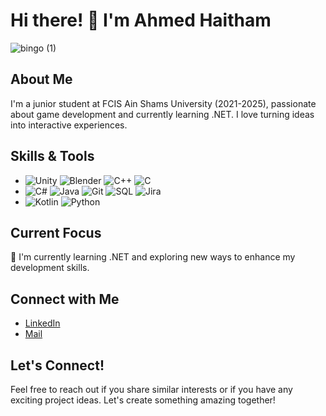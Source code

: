 # Hi there! 👋 I'm Ahmed Haitham

![bingo (1)](https://github.com/Sian1902/Sian1902/assets/96428026/52bddaae-b02d-46d4-b3f1-1103db1eb60f)


## About Me
I'm a junior student at FCIS Ain Shams University (2021-2025), passionate about game development and currently learning .NET. I love turning ideas into interactive experiences.

## Skills & Tools
- ![Unity](https://img.shields.io/badge/Unity-Game%20Development-blue?logo=unity)  ![Blender](https://img.shields.io/badge/Blender-3D%20Modeling-orange?logo=blender) ![C++](https://img.shields.io/badge/C++-Programming-blue?logo=c%2B%2B) ![C](https://img.shields.io/badge/C-Programming-lightgrey?logo=c) 
- ![C#](https://img.shields.io/badge/C%23-Programming-green?logo=c-sharp) ![Java](https://img.shields.io/badge/Java-Programming-red?logo=java) ![Git](https://img.shields.io/badge/Git-Version%20Control-lightgrey?logo=git) ![SQL](https://img.shields.io/badge/SQL-Database-blue?logo=sql) ![Jira](https://img.shields.io/badge/Jira-Software-blue?logo=jira)
- ![Kotlin](https://img.shields.io/badge/Kotlin-Programming-blue?logo=kotlin) ![Python](https://img.shields.io/badge/Python-Programming-blue?logo=python)


## Current Focus
🌱 I'm currently learning .NET and exploring new ways to enhance my development skills.

## Connect with Me
- [LinkedIn](https://www.linkedin.com/in/ahmed--haitham/)
- [Mail](ahmedhaitham042@gmail.com)


## Let's Connect!
Feel free to reach out if you share similar interests or if you have any exciting project ideas. Let's create something amazing together!
